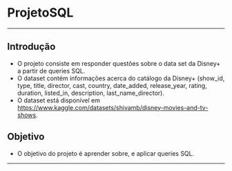 # ProjetoSQL
---
## Introdução
- O projeto consiste em responder questões sobre o data set da Disney+ a partir de queries SQL.
- O dataset contém informações acerca do catálogo da Disney+ (show_id, type, title, director, cast, country, date_added, release_year, rating, duration, listed_in, description, last_name_director).
- O dataset está disponível em https://www.kaggle.com/datasets/shivamb/disney-movies-and-tv-shows.

## Objetivo
* O objetivo do projeto é aprender sobre, e aplicar queries SQL.

---
